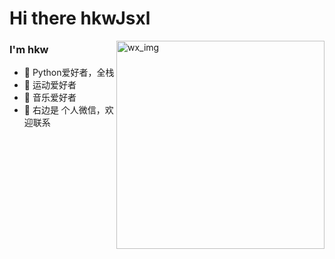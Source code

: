 <!---
HkwJsxl/HkwJsxl is a ✨ special ✨ repository because its `README.md` (this file) appears on your GitHub profile.
--->

# Hi there hkwJsxl
<img align="right" alt="wx_img" width="333px" src="https://images.cnblogs.com/cnblogs_com/blogs/746036/galleries/2159824/o_220512093722_%E5%BE%AE%E4%BF%A1.jpg" />

### I'm hkw
- 🌱 Python爱好者，全栈
- 🌱 运动爱好者
- 🌱 音乐爱好者
- 🌱 右边是 个人微信，欢迎联系
